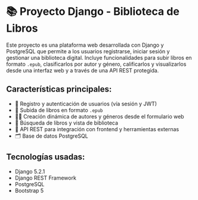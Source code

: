 # 📚 Proyecto Django - Biblioteca de Libros

Este proyecto es una plataforma web desarrollada con Django y PostgreSQL que permite a los usuarios registrarse, iniciar sesión y gestionar una biblioteca digital. Incluye funcionalidades para subir libros en formato `.epub`, clasificarlos por autor y género, calificarlos y visualizarlos desde una interfaz web y a través de una API REST protegida.

## Características principales:

- 🔐 Registro y autenticación de usuarios (vía sesión y JWT)
- 📖 Subida de libros en formato `.epub`
- 🧑‍💼 Creación dinámica de autores y géneros desde el formulario web
- 🔎 Búsqueda de libros y vista de biblioteca
- 🧩 API REST para integración con frontend y herramientas externas
- 🗂️ Base de datos PostgreSQL

## Tecnologías usadas:

- Django 5.2.1
- Django REST Framework
- PostgreSQL
- Bootstrap 5
